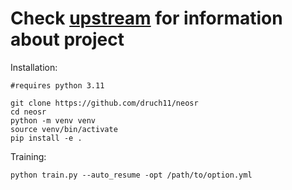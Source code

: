 # Check [upstream](https://github.com/muslll/neosr) for information about project

Installation:
```
#requires python 3.11

git clone https://github.com/druch11/neosr
cd neosr
python -m venv venv
source venv/bin/activate
pip install -e .
```

Training:
```
python train.py --auto_resume -opt /path/to/option.yml
```

